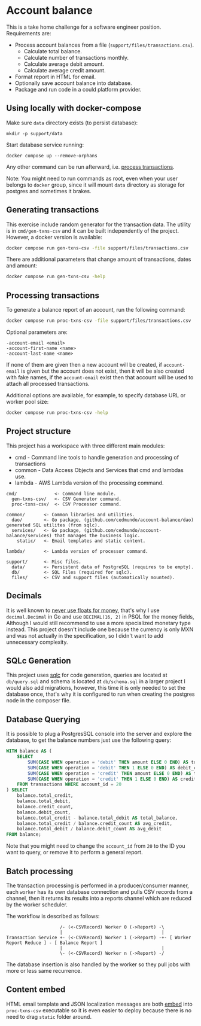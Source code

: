 # Account balance

This is a take home challenge for a software engineer position. Requirements are:

* Process account balances from a file (`support/files/transactions.csv`).
  * Calculate total balance.
  * Calculate number of transactions monthly.
  * Calculate average debit amount.
  * Calculate average credit amount.
* Format report in HTML for email.
* Optionally save account balance into database.
* Package and run code in a could platform provider.

## Using locally with docker-compose

Make sure `data` directory exists (to persist database):

```
mkdir -p support/data
```

Start database service running:
```
docker compose up --remove-orphans
```

Any other command can be run afterward, i.e. [process transactions](#processing-transactions).

Note: You might need to run commands as root, even when your user belongs to `docker` group, since it will mount `data` directory
as storage for postgres and sometimes it brakes.

## Generating transactions

This exercise include random generator for the transaction data. The utility is in `cmd/gen-txns-csv` and it can be built
independently of the project. However, a docker version is available:
```sh
docker compose run gen-txns-csv -file support/files/transactions.csv
```

There are additional parameters that change amount of transactions, dates and amount:
```sh
docker compose run gen-txns-csv -help
```

## Processing transactions

To generate a balance report of an account, run the following command:
```sh
docker compose run proc-txns-csv -file support/files/transactions.csv
```

Optional parameters are:
```
-account-email <email>
-account-first-name <name>
-account-last-name <name>
```

If none of them are given then a new account will be created, if `account-email` is given but
the account does not exist, then it will be also created with fake names, if the `account-email` exist
then that account will be used to attach all processed transactions.

Additional options are available, for example, to specify database URL or worker pool size:
```sh
docker compose run proc-txns-csv -help
```

## Project structure

This project has a workspace with three different main modules:

* cmd - Command line tools to handle generation and processing of transactions
* common - Data Access Objects and Services that cmd and lambdas use.
* lambda - AWS Lambda version of the processing command.

```
cmd/              <- Command line module.
  gen-txns-csv/   <- CSV Generator command.
  proc-txns-csv/  <- CSV Processor command.
  
common/       <- Common libraries and utilities.
  dao/        <- Go package, (github.com/cedmundo/account-balance/dao) generated SQL utilites (from sqlc).
  services/   <- Go package, (github.com/cedmundo/account-balance/services) that manages the business logic.
    static/   <- Email templates and static content.

lambda/       <- Lambda version of processor command.

support/      <- Misc files.
  data/       <- Persistent data of PostgreSQL (requires to be empty).
  db/         <- SQL Files (required for sqlc).
  files/      <- CSV and support files (automatically mounted).

```

## Decimals

It is well known to [never use floats for money](https://husobee.github.io/money/float/2016/09/23/never-use-floats-for-currency.html), that's
why I use `decimal.Decimal` in Go and use `DECIMAL(16, 2)` in PSQL for the money fields, Although I would still recommend
to use a more specialized monetary type instead. This project doesn't include one because the currency is only MXN and
was not actually in the specification, so I didn't want to add unnecessary complexity.

## SQLc Generation

This project uses [sqlc](https://docs.sqlc.dev/en/latest/) for code generation, queries are located at `db/query.sql` 
and schema is located at `db/schema.sql` in a larger project I would also add migrations, however, this time it is only 
needed to set the database once, that's why it is configured to run when creating the postgres node in the composer file.

## Database Querying

It is possible to plug a PostgresSQL console into the server and explore the database, to get the balance numbers just use the
following query:

```sql
WITH balance AS (
    SELECT
        SUM(CASE WHEN operation = 'debit' THEN amount ELSE 0 END) AS total_debit,
        SUM(CASE WHEN operation = 'debit' THEN 1 ELSE 0 END) AS debit_count,
        SUM(CASE WHEN operation = 'credit' THEN amount ELSE 0 END) AS total_credit,
        SUM(CASE WHEN operation = 'credit' THEN 1 ELSE 0 END) AS credit_count
    FROM transactions WHERE account_id = 20
) SELECT
    balance.total_credit,
    balance.total_debit,
    balance.credit_count,
    balance.debit_count,
    balance.total_credit - balance.total_debit AS total_balance,
    balance.total_credit / balance.credit_count AS avg_credit,
    balance.total_debit / balance.debit_count AS avg_debit
FROM balance;
```

Note that you might need to change the `account_id` from `20` to the ID you want to query, or remove it to perform a general
report.

## Batch processing

The transaction processing is performed in a producer/consumer manner, each `worker` has its own database connection and
pulls CSV records from a channel, then it returns its results into a reports channel which are reduced by the worker scheduler.

The workflow is described as follows:
```
                    /- (<-CSVRecord) Worker 0 (->Report) -\
                    |                                     |
Transaction Service +- (<-CSVRecord) Worker 1 (->Report) -+- [ Worker Report Reduce ] - [ Balance Report ]  
                    |                                     |
                    \- (<-CSVRecord) Worker n (->Report) -/
```

The database insertion is also handled by the worker so they pull jobs with more or less same recurrence.

## Content embed

HTML email template and JSON localization messages are both [embed](https://pkg.go.dev/embed) into `proc-txns-csv` 
executable so it is even easier to deploy because there is no need to drag `static` folder around.